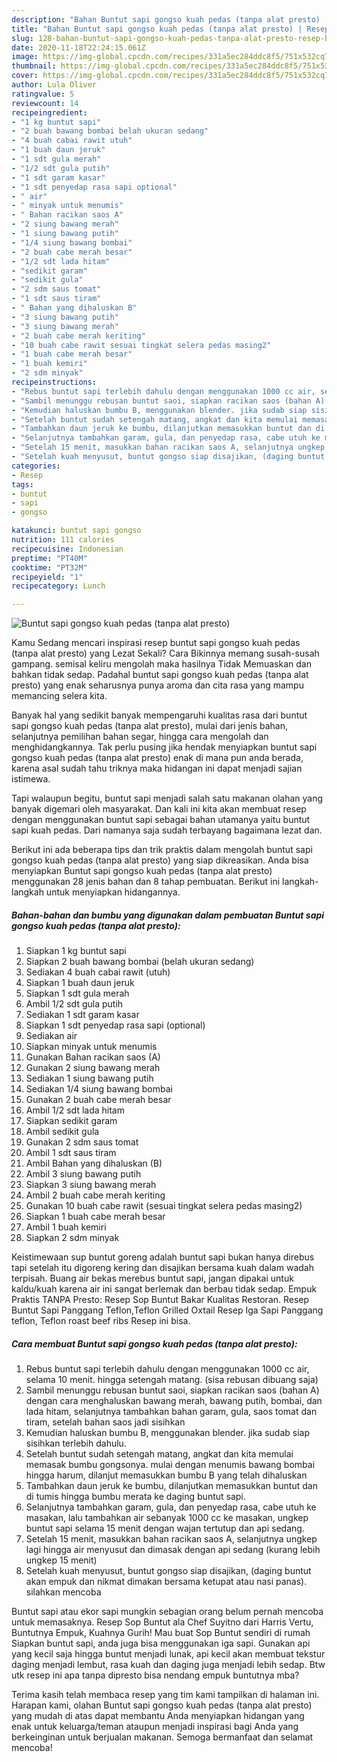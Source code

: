 ```yaml
---
description: "Bahan Buntut sapi gongso kuah pedas (tanpa alat presto) | Resep Bumbu Buntut sapi gongso kuah pedas (tanpa alat presto) Yang Enak Banget"
title: "Bahan Buntut sapi gongso kuah pedas (tanpa alat presto) | Resep Bumbu Buntut sapi gongso kuah pedas (tanpa alat presto) Yang Enak Banget"
slug: 128-bahan-buntut-sapi-gongso-kuah-pedas-tanpa-alat-presto-resep-bumbu-buntut-sapi-gongso-kuah-pedas-tanpa-alat-presto-yang-enak-banget
date: 2020-11-18T22:24:15.061Z
image: https://img-global.cpcdn.com/recipes/331a5ec284ddc8f5/751x532cq70/buntut-sapi-gongso-kuah-pedas-tanpa-alat-presto-foto-resep-utama.jpg
thumbnail: https://img-global.cpcdn.com/recipes/331a5ec284ddc8f5/751x532cq70/buntut-sapi-gongso-kuah-pedas-tanpa-alat-presto-foto-resep-utama.jpg
cover: https://img-global.cpcdn.com/recipes/331a5ec284ddc8f5/751x532cq70/buntut-sapi-gongso-kuah-pedas-tanpa-alat-presto-foto-resep-utama.jpg
author: Lula Oliver
ratingvalue: 5
reviewcount: 14
recipeingredient:
- "1 kg buntut sapi"
- "2 buah bawang bombai belah ukuran sedang"
- "4 buah cabai rawit utuh"
- "1 buah daun jeruk"
- "1 sdt gula merah"
- "1/2 sdt gula putih"
- "1 sdt garam kasar"
- "1 sdt penyedap rasa sapi optional"
- " air"
- " minyak untuk menumis"
- " Bahan racikan saos A"
- "2 siung bawang merah"
- "1 siung bawang putih"
- "1/4 siung bawang bombai"
- "2 buah cabe merah besar"
- "1/2 sdt lada hitam"
- "sedikit garam"
- "sedikit gula"
- "2 sdm saus tomat"
- "1 sdt saus tiram"
- " Bahan yang dihaluskan B"
- "3 siung bawang putih"
- "3 siung bawang merah"
- "2 buah cabe merah keriting"
- "10 buah cabe rawit sesuai tingkat selera pedas masing2"
- "1 buah cabe merah besar"
- "1 buah kemiri"
- "2 sdm minyak"
recipeinstructions:
- "Rebus buntut sapi terlebih dahulu dengan menggunakan 1000 cc air, selama 10 menit. hingga setengah matang. (sisa rebusan dibuang saja)"
- "Sambil menunggu rebusan buntut saoi, siapkan racikan saos (bahan A) dengan cara menghaluskan bawang merah, bawang putih, bombai, dan lada hitam, selanjutnya tambahkan bahan garam, gula, saos tomat dan tiram, setelah bahan saos jadi sisihkan"
- "Kemudian haluskan bumbu B, menggunakan blender. jika sudab siap sisihkan terlebih dahulu."
- "Setelah buntut sudah setengah matang, angkat dan kita memulai memasak bumbu gongsonya. mulai dengan menumis bawang bombai hingga harum, dilanjut memasukkan bumbu B yang telah dihaluskan"
- "Tambahkan daun jeruk ke bumbu, dilanjutkan memasukkan buntut dan di tumis hingga bumbu merata ke daging buntut sapi."
- "Selanjutnya tambahkan garam, gula, dan penyedap rasa, cabe utuh ke masakan, lalu tambahkan air sebanyak 1000 cc ke masakan, ungkep buntut sapi selama 15 menit dengan wajan tertutup dan api sedang."
- "Setelah 15 menit, masukkan bahan racikan saos A, selanjutnya ungkep lagi hingga air menyusut dan dimasak dengan api sedang (kurang lebih ungkep 15 menit)"
- "Setelah kuah menyusut, buntut gongso siap disajikan, (daging buntut akan empuk dan nikmat dimakan bersama ketupat atau nasi panas). silahkan mencoba"
categories:
- Resep
tags:
- buntut
- sapi
- gongso

katakunci: buntut sapi gongso 
nutrition: 111 calories
recipecuisine: Indonesian
preptime: "PT40M"
cooktime: "PT32M"
recipeyield: "1"
recipecategory: Lunch

---
```



![Buntut sapi gongso kuah pedas (tanpa alat presto)](https://img-global.cpcdn.com/recipes/331a5ec284ddc8f5/751x532cq70/buntut-sapi-gongso-kuah-pedas-tanpa-alat-presto-foto-resep-utama.jpg)

Kamu Sedang mencari inspirasi resep buntut sapi gongso kuah pedas (tanpa alat presto) yang Lezat Sekali? Cara Bikinnya memang susah-susah gampang. semisal keliru mengolah maka hasilnya Tidak Memuaskan dan bahkan tidak sedap. Padahal buntut sapi gongso kuah pedas (tanpa alat presto) yang enak seharusnya punya aroma dan cita rasa yang mampu memancing selera kita.

Banyak hal yang sedikit banyak mempengaruhi kualitas rasa dari buntut sapi gongso kuah pedas (tanpa alat presto), mulai dari jenis bahan, selanjutnya pemilihan bahan segar, hingga cara mengolah dan menghidangkannya. Tak perlu pusing jika hendak menyiapkan buntut sapi gongso kuah pedas (tanpa alat presto) enak di mana pun anda berada, karena asal sudah tahu triknya maka hidangan ini dapat menjadi sajian istimewa.

Tapi walaupun begitu, buntut sapi menjadi salah satu makanan olahan yang banyak digemari oleh masyarakat. Dan kali ini kita akan membuat resep dengan menggunakan buntut sapi sebagai bahan utamanya yaitu buntut sapi kuah pedas. Dari namanya saja sudah terbayang bagaimana lezat dan.


Berikut ini ada beberapa tips dan trik praktis dalam mengolah buntut sapi gongso kuah pedas (tanpa alat presto) yang siap dikreasikan. Anda bisa menyiapkan Buntut sapi gongso kuah pedas (tanpa alat presto) menggunakan 28 jenis bahan dan 8 tahap pembuatan. Berikut ini langkah-langkah untuk menyiapkan hidangannya.

<!--inarticleads1-->

##### Bahan-bahan dan bumbu yang digunakan dalam pembuatan Buntut sapi gongso kuah pedas (tanpa alat presto):

1. Siapkan 1 kg buntut sapi
1. Siapkan 2 buah bawang bombai (belah ukuran sedang)
1. Sediakan 4 buah cabai rawit (utuh)
1. Siapkan 1 buah daun jeruk
1. Siapkan 1 sdt gula merah
1. Ambil 1/2 sdt gula putih
1. Sediakan 1 sdt garam kasar
1. Siapkan 1 sdt penyedap rasa sapi (optional)
1. Sediakan  air
1. Siapkan  minyak untuk menumis
1. Gunakan  Bahan racikan saos (A)
1. Gunakan 2 siung bawang merah
1. Sediakan 1 siung bawang putih
1. Sediakan 1/4 siung bawang bombai
1. Gunakan 2 buah cabe merah besar
1. Ambil 1/2 sdt lada hitam
1. Siapkan sedikit garam
1. Ambil sedikit gula
1. Gunakan 2 sdm saus tomat
1. Ambil 1 sdt saus tiram
1. Ambil  Bahan yang dihaluskan (B)
1. Ambil 3 siung bawang putih
1. Siapkan 3 siung bawang merah
1. Ambil 2 buah cabe merah keriting
1. Gunakan 10 buah cabe rawit (sesuai tingkat selera pedas masing2)
1. Siapkan 1 buah cabe merah besar
1. Ambil 1 buah kemiri
1. Siapkan 2 sdm minyak


Keistimewaan sup buntut goreng adalah buntut sapi bukan hanya direbus tapi setelah itu digoreng kering dan disajikan bersama kuah dalam wadah terpisah. Buang air bekas merebus buntut sapi, jangan dipakai untuk kaldu/kuah karena air ini sangat berlemak dan berbau tidak sedap. Empuk Praktis TANPA Presto: Resep Sop Buntut Bakar Kualitas Restoran. Resep Buntut Sapi Panggang Teflon,Teflon Grilled Oxtail Resep Iga Sapi Panggang teflon, Teflon roast beef ribs Resep ini bisa. 

<!--inarticleads2-->

##### Cara membuat Buntut sapi gongso kuah pedas (tanpa alat presto):

1. Rebus buntut sapi terlebih dahulu dengan menggunakan 1000 cc air, selama 10 menit. hingga setengah matang. (sisa rebusan dibuang saja)
1. Sambil menunggu rebusan buntut saoi, siapkan racikan saos (bahan A) dengan cara menghaluskan bawang merah, bawang putih, bombai, dan lada hitam, selanjutnya tambahkan bahan garam, gula, saos tomat dan tiram, setelah bahan saos jadi sisihkan
1. Kemudian haluskan bumbu B, menggunakan blender. jika sudab siap sisihkan terlebih dahulu.
1. Setelah buntut sudah setengah matang, angkat dan kita memulai memasak bumbu gongsonya. mulai dengan menumis bawang bombai hingga harum, dilanjut memasukkan bumbu B yang telah dihaluskan
1. Tambahkan daun jeruk ke bumbu, dilanjutkan memasukkan buntut dan di tumis hingga bumbu merata ke daging buntut sapi.
1. Selanjutnya tambahkan garam, gula, dan penyedap rasa, cabe utuh ke masakan, lalu tambahkan air sebanyak 1000 cc ke masakan, ungkep buntut sapi selama 15 menit dengan wajan tertutup dan api sedang.
1. Setelah 15 menit, masukkan bahan racikan saos A, selanjutnya ungkep lagi hingga air menyusut dan dimasak dengan api sedang (kurang lebih ungkep 15 menit)
1. Setelah kuah menyusut, buntut gongso siap disajikan, (daging buntut akan empuk dan nikmat dimakan bersama ketupat atau nasi panas). silahkan mencoba


Buntut sapi atau ekor sapi mungkin sebagian orang belum pernah mencoba untuk memasaknya. Resep Sop Buntut ala Chef Suyitno dari Harris Vertu, Buntutnya Empuk, Kuahnya Gurih! Mau buat Sop Buntut sendiri di rumah Siapkan buntut sapi, anda juga bisa menggunakan iga sapi. Gunakan api yang kecil saja hingga buntut menjadi lunak, api kecil akan membuat tekstur daging menjadi lembut, rasa kuah dan daging juga menjadi lebih sedap. Btw utk resep ini apa tanpa dipresto bisa nendang empuk buntutnya mba? 

Terima kasih telah membaca resep yang tim kami tampilkan di halaman ini. Harapan kami, olahan Buntut sapi gongso kuah pedas (tanpa alat presto) yang mudah di atas dapat membantu Anda menyiapkan hidangan yang enak untuk keluarga/teman ataupun menjadi inspirasi bagi Anda yang berkeinginan untuk berjualan makanan. Semoga bermanfaat dan selamat mencoba!
